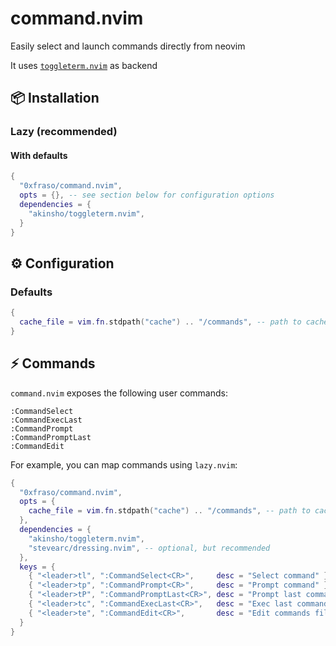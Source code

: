 # command.nvim

Easily select and launch commands directly from neovim

It uses [`toggleterm.nvim`](https://github.com/akinsho/toggleterm.nvim) as backend

## 📦 Installation

### Lazy (recommended)

#### With defaults

```lua
{
  "0xfraso/command.nvim",
  opts = {}, -- see section below for configuration options
  dependencies = {
    "akinsho/toggleterm.nvim",
  }
}
```
## ⚙️ Configuration

### Defaults

```lua
{
  cache_file = vim.fn.stdpath("cache") .. "/commands", -- path to cache file
}
```

## ⚡ Commands

`command.nvim` exposes the following user commands:

```
:CommandSelect
:CommandExecLast
:CommandPrompt
:CommandPromptLast
:CommandEdit
```

For example, you can map commands using `lazy.nvim`:

```lua
{
  "0xfraso/command.nvim",
  opts = {
    cache_file = vim.fn.stdpath("cache") .. "/commands", -- path to cache file
  },
  dependencies = {
    "akinsho/toggleterm.nvim",
    "stevearc/dressing.nvim", -- optional, but recommended
  },
  keys = {
    { "<leader>tl", ":CommandSelect<CR>",     desc = "Select command" },
    { "<leader>tp", ":CommandPrompt<CR>",     desc = "Prompt command" },
    { "<leader>tP", ":CommandPromptLast<CR>", desc = "Prompt last command" },
    { "<leader>tc", ":CommandExecLast<CR>",   desc = "Exec last command" },
    { "<leader>te", ":CommandEdit<CR>",       desc = "Edit commands file" },
  }
}
```
